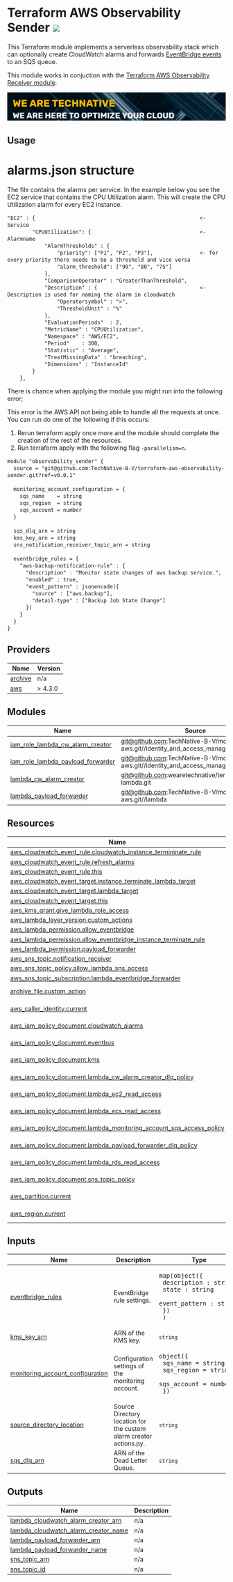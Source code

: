# Terraform AWS Observability Sender ![](https://img.shields.io/github/workflow/status/TechNative-B-V/terraform-aws-module-name/Lint?style=plastic)

<!-- SHIELDS -->
This Terraform module implements a serverless observability stack which can optionally create CloudWatch alarms and forwards [EventBridge events](https://docs.aws.amazon.com/eventbridge/latest/userguide/eb-events.html) to an SQS queue.

This module works in conjuction with the [Terraform AWS Observability Receiver module](https://github.com/TechNative-B-V/terraform-aws-observability-receiver).

[![](we-are-technative.png)](https://www.technative.nl)

## Usage

# alarms.json structure

The file contains the alarms per service.
In the example below you see the EC2 service that contains the CPU Utilization alarm. This will create the CPU Utilization alarm for every EC2 instance.
```
"EC2" : {                                                     <- Service
        "CPUUtilization": {                                   <- Alarmname
            "AlarmThresholds" : {
                "priority": ["P1", "P2", "P3"],               <- for every priority there needs to be a threshold and vice versa
                "alarm_threshold": ["90", "80", "75"]
            },
            "ComparisonOperator" : "GreaterThanThreshold",
            "Description" : {                                 <- Description is used for naming the alarm in cloudwatch
                "Operatorsymbol" : ">",
                "ThresholdUnit" : "%"
            },
            "EvaluationPeriods"  : 2,
            "MetricName" : "CPUUtilization",
            "Namespace" : "AWS/EC2",
            "Period"    : 300,
            "Statistic" : "Average",
            "TreatMissingData" : "breaching",
            "Dimensions" : "InstanceId"
        }
    },
```


There is chance when applying the module you might run into the following error;

This error is the AWS API not being able to handle all the requests at once.
You can run do one of the following if this occurs:
1. Rerun terraform apply once more and the module should complete the creation of the rest of the resources.
2. Run terraform apply with the following flag `-parallelism=n`.

```hcl
module "observability_sender" {
  source = "git@github.com:TechNative-B-V/terraform-aws-observability-sender.git?ref=v0.0.1"

  monitoring_account_configuration = {
    sqs_name    = string
    sqs_region  = string
    sqs_account = number
  }

  sqs_dlq_arn = string
  kms_key_arn = string
  sns_notification_receiver_topic_arn = string

  eventbridge_rules = {
    "aws-backup-notification-rule" : {
      "description" : "Monitor state changes of aws backup service.",
      "enabled" : true,
      "event_pattern" : jsonencode({
        "source" : ["aws.backup"],
        "detail-type" : ["Backup Job State Change"]
      })
    }
  }
}
```

<!-- BEGIN_TF_DOCS -->
## Providers

| Name | Version |
|------|---------|
| <a name="provider_archive"></a> [archive](#provider\_archive) | n/a |
| <a name="provider_aws"></a> [aws](#provider\_aws) | > 4.3.0 |

## Modules

| Name | Source | Version |
|------|--------|---------|
| <a name="module_iam_role_lambda_cw_alarm_creator"></a> [iam\_role\_lambda\_cw\_alarm\_creator](#module\_iam\_role\_lambda\_cw\_alarm\_creator) | git@github.com:TechNative-B-V/modules-aws.git//identity_and_access_management/iam_role | v1.1.7 |
| <a name="module_iam_role_lambda_payload_forwarder"></a> [iam\_role\_lambda\_payload\_forwarder](#module\_iam\_role\_lambda\_payload\_forwarder) | git@github.com:TechNative-B-V/modules-aws.git//identity_and_access_management/iam_role | v1.1.7 |
| <a name="module_lambda_cw_alarm_creator"></a> [lambda\_cw\_alarm\_creator](#module\_lambda\_cw\_alarm\_creator) | git@github.com:wearetechnative/terraform-aws-lambda.git | 13eda5f9e8ae40e51f66a45837cd41a6b35af988 |
| <a name="module_lambda_payload_forwarder"></a> [lambda\_payload\_forwarder](#module\_lambda\_payload\_forwarder) | git@github.com:TechNative-B-V/modules-aws.git//lambda | v1.1.7 |

## Resources

| Name | Type |
|------|------|
| [aws_cloudwatch_event_rule.cloudwatch_instance_termininate_rule](https://registry.terraform.io/providers/hashicorp/aws/latest/docs/resources/cloudwatch_event_rule) | resource |
| [aws_cloudwatch_event_rule.refresh_alarms](https://registry.terraform.io/providers/hashicorp/aws/latest/docs/resources/cloudwatch_event_rule) | resource |
| [aws_cloudwatch_event_rule.this](https://registry.terraform.io/providers/hashicorp/aws/latest/docs/resources/cloudwatch_event_rule) | resource |
| [aws_cloudwatch_event_target.instance_terminate_lambda_target](https://registry.terraform.io/providers/hashicorp/aws/latest/docs/resources/cloudwatch_event_target) | resource |
| [aws_cloudwatch_event_target.lambda_target](https://registry.terraform.io/providers/hashicorp/aws/latest/docs/resources/cloudwatch_event_target) | resource |
| [aws_cloudwatch_event_target.this](https://registry.terraform.io/providers/hashicorp/aws/latest/docs/resources/cloudwatch_event_target) | resource |
| [aws_kms_grant.give_lambda_role_access](https://registry.terraform.io/providers/hashicorp/aws/latest/docs/resources/kms_grant) | resource |
| [aws_lambda_layer_version.custom_actions](https://registry.terraform.io/providers/hashicorp/aws/latest/docs/resources/lambda_layer_version) | resource |
| [aws_lambda_permission.allow_eventbridge](https://registry.terraform.io/providers/hashicorp/aws/latest/docs/resources/lambda_permission) | resource |
| [aws_lambda_permission.allow_eventbridge_instance_terminate_rule](https://registry.terraform.io/providers/hashicorp/aws/latest/docs/resources/lambda_permission) | resource |
| [aws_lambda_permission.payload_forwarder](https://registry.terraform.io/providers/hashicorp/aws/latest/docs/resources/lambda_permission) | resource |
| [aws_sns_topic.notification_receiver](https://registry.terraform.io/providers/hashicorp/aws/latest/docs/resources/sns_topic) | resource |
| [aws_sns_topic_policy.allow_lambda_sns_access](https://registry.terraform.io/providers/hashicorp/aws/latest/docs/resources/sns_topic_policy) | resource |
| [aws_sns_topic_subscription.lambda_eventbridge_forwarder](https://registry.terraform.io/providers/hashicorp/aws/latest/docs/resources/sns_topic_subscription) | resource |
| [archive_file.custom_action](https://registry.terraform.io/providers/hashicorp/archive/latest/docs/data-sources/file) | data source |
| [aws_caller_identity.current](https://registry.terraform.io/providers/hashicorp/aws/latest/docs/data-sources/caller_identity) | data source |
| [aws_iam_policy_document.cloudwatch_alarms](https://registry.terraform.io/providers/hashicorp/aws/latest/docs/data-sources/iam_policy_document) | data source |
| [aws_iam_policy_document.eventbus](https://registry.terraform.io/providers/hashicorp/aws/latest/docs/data-sources/iam_policy_document) | data source |
| [aws_iam_policy_document.kms](https://registry.terraform.io/providers/hashicorp/aws/latest/docs/data-sources/iam_policy_document) | data source |
| [aws_iam_policy_document.lambda_cw_alarm_creator_dlq_policy](https://registry.terraform.io/providers/hashicorp/aws/latest/docs/data-sources/iam_policy_document) | data source |
| [aws_iam_policy_document.lambda_ec2_read_access](https://registry.terraform.io/providers/hashicorp/aws/latest/docs/data-sources/iam_policy_document) | data source |
| [aws_iam_policy_document.lambda_ecs_read_access](https://registry.terraform.io/providers/hashicorp/aws/latest/docs/data-sources/iam_policy_document) | data source |
| [aws_iam_policy_document.lambda_monitoring_account_sqs_access_policy](https://registry.terraform.io/providers/hashicorp/aws/latest/docs/data-sources/iam_policy_document) | data source |
| [aws_iam_policy_document.lambda_payload_forwarder_dlq_policy](https://registry.terraform.io/providers/hashicorp/aws/latest/docs/data-sources/iam_policy_document) | data source |
| [aws_iam_policy_document.lambda_rds_read_access](https://registry.terraform.io/providers/hashicorp/aws/latest/docs/data-sources/iam_policy_document) | data source |
| [aws_iam_policy_document.sns_topic_policy](https://registry.terraform.io/providers/hashicorp/aws/latest/docs/data-sources/iam_policy_document) | data source |
| [aws_partition.current](https://registry.terraform.io/providers/hashicorp/aws/latest/docs/data-sources/partition) | data source |
| [aws_region.current](https://registry.terraform.io/providers/hashicorp/aws/latest/docs/data-sources/region) | data source |

## Inputs

| Name | Description | Type | Default | Required |
|------|-------------|------|---------|:--------:|
| <a name="input_eventbridge_rules"></a> [eventbridge\_rules](#input\_eventbridge\_rules) | EventBridge rule settings. | <pre>map(object({<br>    description : string<br>    state : string<br>    event_pattern : string<br>    })<br>  )</pre> | `{}` | no |
| <a name="input_kms_key_arn"></a> [kms\_key\_arn](#input\_kms\_key\_arn) | ARN of the KMS key. | `string` | n/a | yes |
| <a name="input_monitoring_account_configuration"></a> [monitoring\_account\_configuration](#input\_monitoring\_account\_configuration) | Configuration settings of the monitoring account. | <pre>object({<br>    sqs_name    = string<br>    sqs_region  = string<br>    sqs_account = number<br>  })</pre> | n/a | yes |
| <a name="input_source_directory_location"></a> [source\_directory\_location](#input\_source\_directory\_location) | Source Directory location for the custom alarm creator actions.py. | `string` | `null` | no |
| <a name="input_sqs_dlq_arn"></a> [sqs\_dlq\_arn](#input\_sqs\_dlq\_arn) | ARN of the Dead Letter Queue. | `string` | n/a | yes |

## Outputs

| Name | Description |
|------|-------------|
| <a name="output_lambda_cloudwatch_alarm_creator_arn"></a> [lambda\_cloudwatch\_alarm\_creator\_arn](#output\_lambda\_cloudwatch\_alarm\_creator\_arn) | n/a |
| <a name="output_lambda_cloudwatch_alarm_creator_name"></a> [lambda\_cloudwatch\_alarm\_creator\_name](#output\_lambda\_cloudwatch\_alarm\_creator\_name) | n/a |
| <a name="output_lambda_payload_forwarder_arn"></a> [lambda\_payload\_forwarder\_arn](#output\_lambda\_payload\_forwarder\_arn) | n/a |
| <a name="output_lambda_payload_forwarder_name"></a> [lambda\_payload\_forwarder\_name](#output\_lambda\_payload\_forwarder\_name) | n/a |
| <a name="output_sns_topic_arn"></a> [sns\_topic\_arn](#output\_sns\_topic\_arn) | n/a |
| <a name="output_sns_topic_id"></a> [sns\_topic\_id](#output\_sns\_topic\_id) | n/a |
<!-- END_TF_DOCS -->
